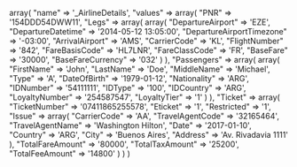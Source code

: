 array(
    "name" => '_AirlineDetails',
    "values" => array(
        "PNR" => '154DDD54DWW11',
        "Legs" => array(
            array(
                "DepartureAirport" => 'EZE',
                "DepartureDatetime" => '2014-05-12 13:05:00',
                "DepartureAirportTimezone" => '-03:00',
                "ArrivalAirport" => 'AMS',
                "CarrierCode" => 'KL',
                "FlightNumber" => '842',
                "FareBasisCode" => 'HL7LNR',
                "FareClassCode" => 'FR',
                "BaseFare" => '30000',
                "BaseFareCurrency" => '032'
            )
        ),
        "Passengers" => array(
            array(
                "FirstName" => 'John',
                "LastName" => 'Doe',
                "MiddleName" => 'Michael',
                "Type" => 'A',
                "DateOfBirth" => '1979-01-12',
                "Nationality" => 'ARG',
                "IDNumber" => '54111111',
                "IDType" => '100',
                "IDCountry" => 'ARG',
                "LoyaltyNumber" => '254587547',
                "LoyaltyTier" => '1'
            )
        ),
        "Ticket" => array(
            "TicketNumber" => '07411865255578',
            "Eticket" => '1',
            "Restricted" => '1',
            "Issue" => array(
                "CarrierCode" => 'AA',
                "TravelAgentCode" => '32165464',
                "TravelAgentName" => 'Washington Hilton',
                "Date" => '2017-01-10',
                "Country" => 'ARG',
                "City" => 'Buenos Aires',
                "Address" => 'Av. Rivadavia 1111'
            ),
            "TotalFareAmount" => '80000',
            "TotalTaxAmount" => '25200',
            "TotalFeeAmount" => '14800'
        )
    )
)